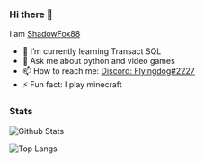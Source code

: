 ### Hi there 👋

I am [ShadowFox88](https://github.com/ShadowFox88)

- 🌱 I’m currently learning Transact SQL
- 💬 Ask me about python and video games
- 📫 How to reach me: [Discord: Flyingdog#2227](https://discord.com/users/606648465065246750)
- ⚡ Fun fact: I play minecraft

### Stats

![Github Stats](https://github-readme-stats.vercel.app/api?username=shadowfox88&show_icons=true&theme=algolia&include_all_commits=true&hide_border=true)

![Top Langs](https://github-readme-stats.vercel.app/api/top-langs/?username=shadowfox88&layout=compact&theme=algolia&hide_border=true)
